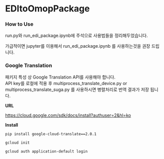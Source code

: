 # EDItoOmopPackage

### How to Use   

run.py와 run_edi_package.ipynb에 주석으로 사용법들을 정리해두었습니다.  
  
가급적이면 jupyter를 이용해서 run_edi_package.ipynb 를 사용하는것을 권장 드립니다.  
  
### Google Translation  
  
패키지 특성 상 Google Translation API를 사용해야 합니다.  
API key를 로컬에 적용 후 multiprocess_translate_device.py or multiprocess_translate_suga.py 를 사용하시면 병렬처리로 번역 결과가 저장 됩니다.
  
**URL**  
  
https://cloud.google.com/sdk/docs/install?authuser=2&hl=ko  

**Install**  
  
`pip install google-cloud-translate==2.0.1`  
  
`gcloud init`  
  
`gcloud auth application-default login`  
